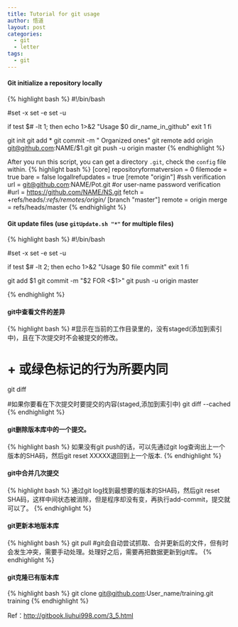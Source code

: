```yaml
---
title: Tutorial for git usage
author: 悟道
layout: post
categories:
  - git
  - letter
tags:
  - git
---
```


#### Git initialize a repository locally

{% highlight bash %}
#!/bin/bash

#set -x
set -e
set -u

if test $# -lt 1; then
        echo 1>&2 "Usage $0 dir_name_in_github"
        exit 1
fi

git init
git add *
git commit -m " Organized ones" 
git remote add origin git@github.com:NAME/$1.git
git push -u origin master
{% endhighlight %}

After you run this script, you can get a directory `.git`, check the `config` file within.
{% highlight bash %}
[core]
        repositoryformatversion = 0
        filemode = true
        bare = false
        logallrefupdates = true
[remote "origin"]
		#ssh verification 
        url = git@github.com:NAME/Pot.git
		#or user-name password verification
		#url = https://github.com/NAME/NS.git
        fetch = +refs/heads/*:refs/remotes/origin/*
[branch "master"]
        remote = origin
        merge = refs/heads/master
{% endhighlight %}

#### Git update files (use `gitUpdate.sh "*"` for multiple files)

{% highlight bash %}
#!/bin/bash

#set -x
set -e
set -u

if test $# -lt 2; then
        echo 1>&2 "Usage $0 file commit"
        exit 1
fi

git add $1
git commit -m "$2 FOR <$1>" 
git push -u origin master

{% endhighlight %}

#### git中查看文件的差异

{% highlight bash %}
#显示在当前的工作目录里的，没有staged(添加到索引中)，且在下次提交时不会被提交的修改。
# + 或绿色标记的行为所要内同
git diff  

#如果你要看在下次提交时要提交的内容(staged,添加到索引中)
git diff --cached
{% endhighlight %}

#### git删除版本库中的一个提交。

{% highlight bash %}
如果没有git push的话，可以先通过git log查询出上一个版本的SHA码，然后git reset XXXXX退回到上一个版本.
{% endhighlight %}

#### git中合并几次提交

{% highlight bash %}
通过git log找到最想要的版本的SHA码，然后git reset SHA码，这样中间状态被消除，但是程序却没有变，再执行add-commit，提交就可以了。
{% endhighlight %}

#### git更新本地版本库

{% highlight bash %}
git pull #git会自动尝试抓取、合并更新后的文件，但有时会发生冲突，需要手动处理。处理好之后，需要再把数据更新到git库。
{% endhighlight %}

#### git克隆已有版本库

{% highlight bash %}
git clone git@github.com:User_name/training.git training
{% endhighlight %}

Ref：http://gitbook.liuhui998.com/3_5.html
